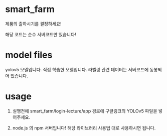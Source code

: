 # smart_farm
제품의 출하시기를 결정하세요!

해당 코드는 순수 서버코드만 있습니다!

# model files

yolov5 모델입니다. 직접 학습한 모델입니다. 라벨링 관련 데이터는 서버코드에 동봉되어 있습니다.

# usage

1. 실행전에 smart_farm/login-lecture/app 경로에 구글링크의 YOLOv5 파일을 넣어주세요.

2. node.js 의 npm 서버입니다! 해당 라이브러리 사용법 대로 사용하시면 됩니다.
